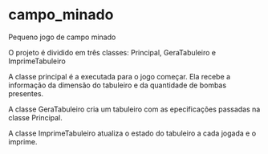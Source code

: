 # campo_minado
Pequeno jogo de campo minado

O projeto é dividido em três classes: Principal, GeraTabuleiro e ImprimeTabuleiro

A classe principal é a executada para o jogo começar. Ela recebe a informação da dimensão do tabuleiro e da quantidade de bombas presentes.

A classe GeraTabuleiro cria um tabuleiro com as epecificações passadas na classe Principal.

A classe ImprimeTabuleiro atualiza o estado do tabuleiro a cada jogada e o imprime.
